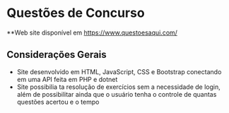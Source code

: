 # Questões de Concurso

**Web site disponível em https://www.questoesaqui.com/

## Considerações Gerais

* Site desenvolvido em HTML, JavaScript, CSS e Bootstrap conectando em uma API feita em PHP e dotnet
* Site possibilia ta resolução de exercícios sem a necessidade de login, além de possibilitar ainda que o usuário tenha o controle de quantas questões acertou e o tempo
